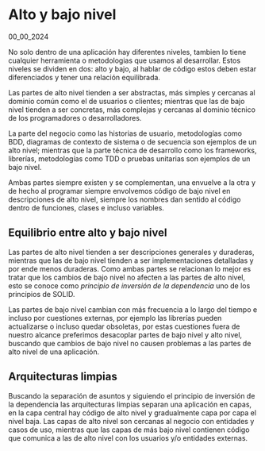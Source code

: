 # Alto y bajo nivel
00_00_2024

No solo dentro de una aplicación hay diferentes niveles, tambien lo tiene cualquier herramienta o metodologias que usamos al desarrollar. Estos niveles se dividen en dos: alto y bajo, al hablar de código estos deben estar diferenciados y tener una relación equilibrada.

Las partes de alto nivel tienden a ser abstractas, más simples y cercanas al dominio común como el de usuarios o clientes; mientras que las de bajo nivel tienden a ser concretas, más complejas y cercanas al dominio técnico de los programadores o desarrolladores.

La parte del negocio como las historias de usuario, metodologías como BDD, diagramas de contexto de sistema o de secuencia son ejemplos de un alto nivel; mientras que la parte técnica de desarrollo como los frameworks, librerías, metodologías como TDD o pruebas unitarias son ejemplos de un bajo nivel.

Ambas partes siempre existen y se complementan, una envuelve a la otra y de hecho al programar siempre envolvemos código de bajo nivel en descripciones de alto nivel, siempre los nombres dan sentido al código dentro de funciones, clases e incluso variables.

## Equilibrio entre alto y bajo nivel

Las partes de alto nivel tienden a ser descripciones generales y duraderas, mientras que las de bajo nivel tienden a ser implementaciones detalladas y por ende menos duraderas. Como ambas partes se relacionan lo mejor es tratar que los cambios de bajo nivel no afecten a las partes de alto nivel, esto se conoce como *principio de inversión de la dependencia* uno de los principios de SOLID.

Las partes de bajo nivel cambian con más frecuencia a lo largo del tiempo e incluso por cuestiones externas, por ejemplo las librerías pueden actualizarse o incluso quedar obsoletas, por estas cuestiones fuera de nuestro alcance preferimos desacoplar partes de bajo nivel y alto nivel, buscando que cambios de bajo nivel no causen problemas a las partes de alto nivel de una aplicación.

## Arquitecturas limpias

Buscando la separación de asuntos y siguiendo el principio de inversión de la dependencia las arquitecturas limpias separan una aplicación en capas, en la capa central hay código de alto nivel y gradualmente capa por capa el nivel baja. Las capas de alto nivel son cercanas al negocio con entidades y casos de uso, mientras que las capas de más bajo nivel contienen código que comunica a las de alto nivel con los usuarios y/o entidades externas. 
